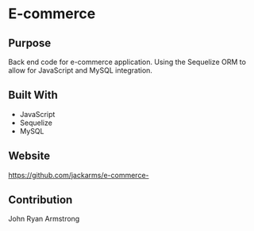 # E-commerce

## Purpose 
Back end code for e-commerce application. Using the Sequelize ORM to allow for JavaScript and MySQL integration. 

## Built With
* JavaScript
* Sequelize
* MySQL

## Website 
https://github.com/jackarms/e-commerce-

## Contribution
John Ryan Armstrong

